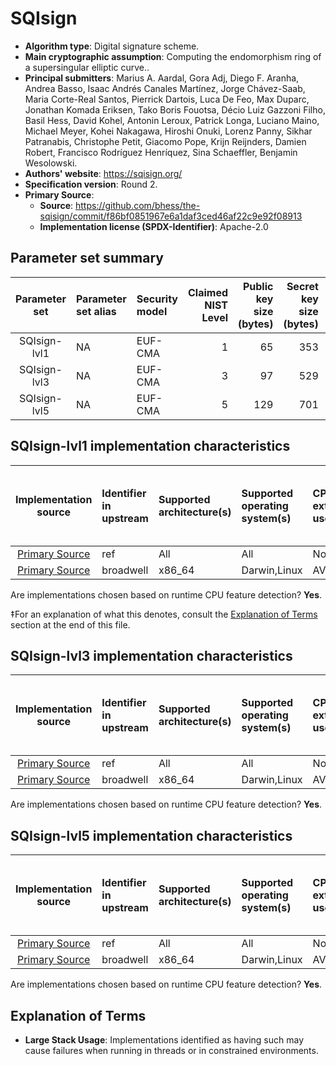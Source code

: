 # SQIsign

- **Algorithm type**: Digital signature scheme.
- **Main cryptographic assumption**: Computing the endomorphism ring of a supersingular elliptic curve..
- **Principal submitters**: Marius A. Aardal, Gora Adj, Diego F. Aranha, Andrea Basso, Isaac Andrés Canales Martínez, Jorge Chávez-Saab, Maria Corte-Real Santos, Pierrick Dartois, Luca De Feo, Max Duparc, Jonathan Komada Eriksen, Tako Boris Fouotsa, Décio Luiz Gazzoni Filho, Basil Hess, David Kohel, Antonin Leroux, Patrick Longa, Luciano Maino, Michael Meyer, Kohei Nakagawa, Hiroshi Onuki, Lorenz Panny, Sikhar Patranabis, Christophe Petit, Giacomo Pope, Krijn Reijnders, Damien Robert, Francisco Rodríguez Henríquez, Sina Schaeffler, Benjamin Wesolowski.
- **Authors' website**: https://sqisign.org/
- **Specification version**: Round 2.
- **Primary Source**<a name="primary-source"></a>:
  - **Source**: https://github.com/bhess/the-sqisign/commit/f86bf0851967e6a1daf3ced46af22c9e92f08913
  - **Implementation license (SPDX-Identifier)**: Apache-2.0


## Parameter set summary

|  Parameter set  | Parameter set alias   | Security model   |   Claimed NIST Level |   Public key size (bytes) |   Secret key size (bytes) |   Signature size (bytes) |
|:---------------:|:----------------------|:-----------------|---------------------:|--------------------------:|--------------------------:|-------------------------:|
|  SQIsign-lvl1   | NA                    | EUF-CMA          |                    1 |                        65 |                       353 |                      148 |
|  SQIsign-lvl3   | NA                    | EUF-CMA          |                    3 |                        97 |                       529 |                      224 |
|  SQIsign-lvl5   | NA                    | EUF-CMA          |                    5 |                       129 |                       701 |                      292 |

## SQIsign-lvl1 implementation characteristics

|       Implementation source       | Identifier in upstream   | Supported architecture(s)   | Supported operating system(s)   | CPU extension(s) used   | No branching-on-secrets claimed?   | No branching-on-secrets checked by valgrind?   | Large stack usage?‡   |
|:---------------------------------:|:-------------------------|:----------------------------|:--------------------------------|:------------------------|:-----------------------------------|:-----------------------------------------------|:----------------------|
| [Primary Source](#primary-source) | ref                      | All                         | All                             | None                    | True                               | True                                           | False                 |
| [Primary Source](#primary-source) | broadwell                | x86\_64                     | Darwin,Linux                    | AVX2                    | True                               | True                                           | False                 |

Are implementations chosen based on runtime CPU feature detection? **Yes**.

 ‡For an explanation of what this denotes, consult the [Explanation of Terms](#explanation-of-terms) section at the end of this file.

## SQIsign-lvl3 implementation characteristics

|       Implementation source       | Identifier in upstream   | Supported architecture(s)   | Supported operating system(s)   | CPU extension(s) used   | No branching-on-secrets claimed?   | No branching-on-secrets checked by valgrind?   | Large stack usage?   |
|:---------------------------------:|:-------------------------|:----------------------------|:--------------------------------|:------------------------|:-----------------------------------|:-----------------------------------------------|:---------------------|
| [Primary Source](#primary-source) | ref                      | All                         | All                             | None                    | True                               | True                                           | False                |
| [Primary Source](#primary-source) | broadwell                | x86\_64                     | Darwin,Linux                    | AVX2                    | True                               | True                                           | False                |

Are implementations chosen based on runtime CPU feature detection? **Yes**.

## SQIsign-lvl5 implementation characteristics

|       Implementation source       | Identifier in upstream   | Supported architecture(s)   | Supported operating system(s)   | CPU extension(s) used   | No branching-on-secrets claimed?   | No branching-on-secrets checked by valgrind?   | Large stack usage?   |
|:---------------------------------:|:-------------------------|:----------------------------|:--------------------------------|:------------------------|:-----------------------------------|:-----------------------------------------------|:---------------------|
| [Primary Source](#primary-source) | ref                      | All                         | All                             | None                    | True                               | True                                           | False                |
| [Primary Source](#primary-source) | broadwell                | x86\_64                     | Darwin,Linux                    | AVX2                    | True                               | True                                           | False                |

Are implementations chosen based on runtime CPU feature detection? **Yes**.

## Explanation of Terms

- **Large Stack Usage**: Implementations identified as having such may cause failures when running in threads or in constrained environments.
